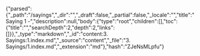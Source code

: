 {"parsed":{"_path":"/sayings","_dir":"","_draft":false,"_partial":false,"_locale":"","title":"Saying 1 -","description":null,"body":{"type":"root","children":[],"toc":{"title":"","searchDepth":2,"depth":2,"links":[]}},"_type":"markdown","_id":"content:3. Sayings:1.index.md","_source":"content","_file":"3. Sayings/1.index.md","_extension":"md"},"hash":"ZJeNsMLpfu"}